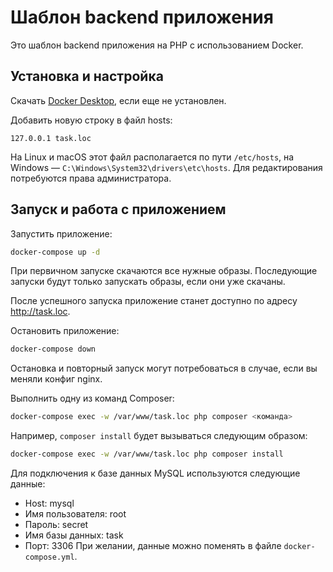 # Шаблон backend приложения

Это шаблон backend приложения на PHP с использованием Docker.

## Установка и настройка

Скачать [Docker Desktop](https://www.docker.com/products/docker-desktop/), если еще не установлен.

Добавить новую строку в файл hosts:

```
127.0.0.1 task.loc
```

На Linux и macOS этот файл располагается по пути `/etc/hosts`, на Windows — `C:\Windows\System32\drivers\etc\hosts`. Для редактирования потребуются права администратора.

## Запуск и работа с приложением

Запустить приложение:

```bash
docker-compose up -d
```

При первичном запуске скачаются все нужные образы. Последующие запуски будут только запускать образы, если они уже скачаны.

После успешного запуска приложение станет доступно по адресу http://task.loc.

Остановить приложение:

```bash
docker-compose down
```

Остановка и повторный запуск могут потребоваться в случае, если вы меняли конфиг nginx.

Выполнить одну из команд Composer:

```bash
docker-compose exec -w /var/www/task.loc php composer <команда>
```

Например, `composer install` будет вызываться следующим образом:

```bash
docker-compose exec -w /var/www/task.loc php composer install
```

Для подключения к базе данных MySQL используются следующие данные:

- Host: mysql
- Имя пользователя: root
- Пароль: secret
- Имя базы данных: task
- Порт: 3306
  При желании, данные можно поменять в файле `docker-compose.yml`.
